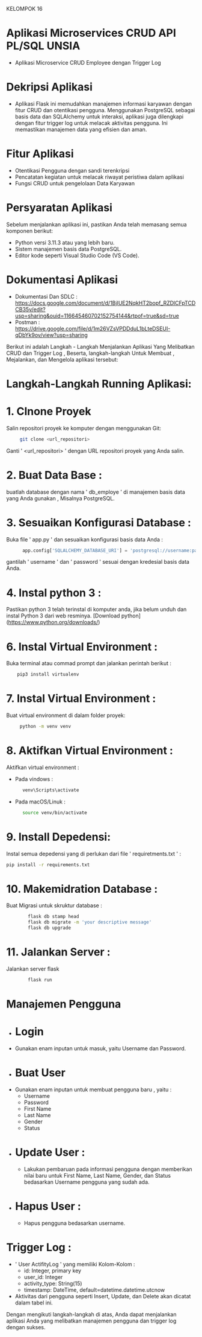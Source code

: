 KELOMPOK 16

# Aplikasi Microservices CRUD API PL/SQL UNSIA
- Aplikasi Microservice CRUD Employee dengan Trigger Log

# Dekripsi Aplikasi
- Aplikasi Flask ini memudahkan manajemen informasi karyawan dengan fitur CRUD dan otentikasi pengguna. Menggunakan PostgreSQL sebagai basis data dan SQLAlchemy untuk interaksi, aplikasi juga dilengkapi dengan fitur trigger log untuk melacak aktivitas pengguna. Ini memastikan manajemen data yang efisien dan aman.

# Fitur Aplikasi
* Otentikasi Pengguna dengan sandi terenkripsi
* Pencatatan kegiatan untuk melacak riwayat peristiwa dalam aplikasi
* Fungsi CRUD untuk pengelolaan Data Karyawan

# Persyaratan Aplikasi
Sebelum menjalankan aplikasi ini, pastikan Anda telah memasang semua komponen berikut:
* Python versi 3.11.3 atau yang lebih baru.
* Sistem manajemen basis data PostgreSQL.
* Editor kode seperti Visual Studio Code (VS Code).

# Dokumentasi Aplikasi 
- Dokumentasi Dan SDLC                                  : https://docs.google.com/document/d/1BjIUE2NqkHT2bopf_RZDlCFpTCDCB35v/edit?usp=sharing&ouid=116645460702152754144&rtpof=true&sd=true
- Postman                                               : https://drive.google.com/file/d/1m26VZsVPDDduL1bLteDSEUI-qDbYk9ov/view?usp=sharing

Berikut ini adalah Langkah - Langkah Menjalankan Aplikasi Yang Melibatkan CRUD dan Trigger Log , Beserta, langkah-langkah Untuk Membuat , Mejalankan, dan Mengelola aplikasi tersebut:
# Langkah-Langkah Running Aplikasi: 

# 1. Clnone Proyek 
Salin repositori proyek ke komputer dengan menggunakan Git:
```bash 
     git clone <url_repositori>
```
Ganti ' <url_repositori> ' dengan URL repositori proyek yang Anda salin.

# 2. Buat Data Base :
 buatlah database dengan nama ' db_employe ' di manajemen basis data yang Anda gunakan , Misalnya PostgreSQL.

# 3. Sesuaikan Konfigurasi Database : 

   Buka file ' app.py ' dan sesuaikan konfigurasi basis data Anda :

 ``` python
       app.config['SQLALCHEMY_DATABASE_URI'] = 'postgresql://username:password@localhost/db_employee'
```
  gantilah ' username ' dan ' password ' sesuai dengan kredesial basis data Anda.

# 4. Instal python 3 :

Pastikan python 3 telah terinstal di komputer anda, jika belum unduh dan instal Python 3 dari web resminya.
   [Download python] (https://www.python.org/downloads/)

# 6. Instal Virtual Environment :
   Buka terminal atau commad prompt dan jalankan perintah berikut :

``` bash 
    pip3 install virtualenv
```
# 7. Instal Virtual Environment :
   Buat virtual environment di dalam folder proyek:

   ```bash
        python -m venv venv
```
# 8. Aktifkan Virtual Environment :

   Aktifkan virtual environment :
   
   * Pada vindows :

   ```  bash
         venv\Scripts\activate
   ```

* Pada macOS/Linuk :

 ``` bash
       source venv/bin/activate
```
  # 9.  Install Depedensi:
Instal semua depedensi yang di perlukan dari file ' requiretments.txt ' :


``` bash
pip install -r requirements.txt
```
# 10. Makemidration Database :

Buat Migrasi untuk skruktur database :

``` bash
        flask db stamp head
        flask db migrate -m 'your descriptive message'
        flask db upgrade
```

# 11. Jalankan Server :
Jalankan server flask

``` bash
        flask run
```
# Manajemen Pengguna

* # Login
- Gunakan enam inputan untuk masuk, yaitu Username dan Password.
* # Buat User
- Gunakan enam inputan untuk membuat pengguna baru , yaitu :
  - Username
  - Password
  - First Name
  - Last Name
  - Gender
  - Status
* # Update User :
    - Lakukan pembaruan pada informasi pengguna dengan memberikan nilai baru untuk First Name, Last Name, Gender, dan Status bedasarkan Username pengguna yang sudah ada.
* # Hapus User :
    - Hapus pengguna bedasarkan username.

 # Trigger Log :
* ' User ActifityLog ' yang memiliki Kolom-Kolom :
  - id: Integer, primary key
  - user_id: Integer
  - activity_type: String(15)
  - timestamp: DateTime, default=datetime.datetime.utcnow
* Aktivitas dari pengguna seperti Insert, Update, dan Delete akan dicatat dalam tabel ini.

Dengan mengikuti langkah-langkah di atas, Anda dapat menjalankan aplikasi Anda yang melibatkan manajemen pengguna dan trigger log dengan sukses. 


     


 

